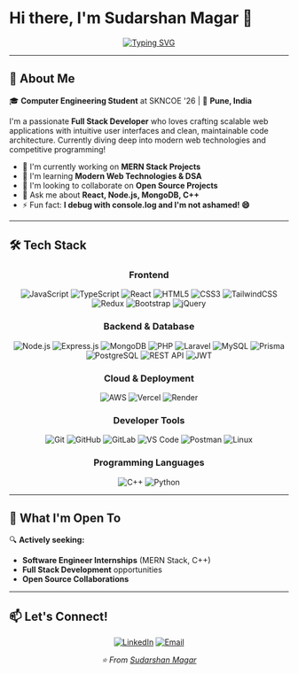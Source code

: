 # Hi there, I'm **Sudarshan Magar** 👋

<div align="center">
  
[![Typing SVG](https://readme-typing-svg.herokuapp.com?font=Fira+Code&pause=1000&color=2E9FDF&center=true&vCenter=true&random=false&width=435&lines=Full+Stack+Web+Developer;MERN+Stack+Enthusiast;Always+Learning+New+Technologies)](https://git.io/typing-svg)
</div>

---

## 🚀 About Me

🎓 **Computer Engineering Student** at SKNCOE '26 | 📍 **Pune, India**

I'm a passionate **Full Stack Developer** who loves crafting scalable web applications with intuitive user interfaces and clean, maintainable code architecture. Currently diving deep into modern web technologies and competitive programming!

- 🔭 I'm currently working on **MERN Stack Projects**
- 🌱 I'm learning **Modern Web Technologies & DSA**
- 👯 I'm looking to collaborate on **Open Source Projects**
- 💬 Ask me about **React, Node.js, MongoDB, C++**
- ⚡ Fun fact: **I debug with console.log and I'm not ashamed! 😄**

---

## 🛠️ Tech Stack


<div align="center">

### Frontend
![JavaScript](https://img.shields.io/badge/JavaScript-F7DF1E?style=for-the-badge&logo=javascript&logoColor=black)
![TypeScript](https://img.shields.io/badge/TypeScript-007ACC?style=for-the-badge&logo=typescript&logoColor=white)
![React](https://img.shields.io/badge/React-20232A?style=for-the-badge&logo=react&logoColor=61DAFB)
![HTML5](https://img.shields.io/badge/HTML5-E34F26?style=for-the-badge&logo=html5&logoColor=white)
![CSS3](https://img.shields.io/badge/CSS3-1572B6?style=for-the-badge&logo=css3&logoColor=white)
![TailwindCSS](https://img.shields.io/badge/Tailwind_CSS-38B2AC?style=for-the-badge&logo=tailwind-css&logoColor=white)
![Redux](https://img.shields.io/badge/Redux-764ABC?style=for-the-badge&logo=redux&logoColor=white)
![Bootstrap](https://img.shields.io/badge/Bootstrap-563D7C?style=for-the-badge&logo=bootstrap&logoColor=white)
![jQuery](https://img.shields.io/badge/jQuery-0769AD?style=for-the-badge&logo=jquery&logoColor=white)

### Backend & Database
![Node.js](https://img.shields.io/badge/Node.js-43853D?style=for-the-badge&logo=node.js&logoColor=white)
![Express.js](https://img.shields.io/badge/Express.js-404D59?style=for-the-badge&logo=express&logoColor=white)
![MongoDB](https://img.shields.io/badge/MongoDB-4EA94B?style=for-the-badge&logo=mongodb&logoColor=white)
![PHP](https://img.shields.io/badge/PHP-777BB4?style=for-the-badge&logo=php&logoColor=white)
![Laravel](https://img.shields.io/badge/Laravel-FF2D20?style=for-the-badge&logo=laravel&logoColor=white)
![MySQL](https://img.shields.io/badge/MySQL-005C84?style=for-the-badge&logo=mysql&logoColor=white)
![Prisma](https://img.shields.io/badge/Prisma-2D3748?style=for-the-badge&logo=prisma&logoColor=white)
![PostgreSQL](https://img.shields.io/badge/PostgreSQL-316192?style=for-the-badge&logo=postgresql&logoColor=white)
![REST API](https://img.shields.io/badge/REST%20API-005571?style=for-the-badge&logo=postman&logoColor=white)
![JWT](https://img.shields.io/badge/JWT-000000?style=for-the-badge&logo=JSON%20web%20tokens&logoColor=white)



### Cloud & Deployment
![AWS](https://img.shields.io/badge/AWS-232F3E?style=for-the-badge&logo=amazon-aws&logoColor=white)
![Vercel](https://img.shields.io/badge/Vercel-000000?style=for-the-badge&logo=vercel&logoColor=white)
![Render](https://img.shields.io/badge/Render-46E3B7?style=for-the-badge&logo=render&logoColor=white)

### Developer Tools
![Git](https://img.shields.io/badge/Git-F05032?style=for-the-badge&logo=git&logoColor=white)
![GitHub](https://img.shields.io/badge/GitHub-100000?style=for-the-badge&logo=github&logoColor=white)
![GitLab](https://img.shields.io/badge/GitLab-330F63?style=for-the-badge&logo=gitlab&logoColor=white)
![VS Code](https://img.shields.io/badge/VS_Code-0078D4?style=for-the-badge&logo=visual%20studio%20code&logoColor=white)
![Postman](https://img.shields.io/badge/Postman-FF6C37?style=for-the-badge&logo=postman&logoColor=white)
![Linux](https://img.shields.io/badge/Linux-FCC624?style=for-the-badge&logo=linux&logoColor=black)

### Programming Languages
![C++](https://img.shields.io/badge/C++-00599C?style=for-the-badge&logo=c%2B%2B&logoColor=white)
![Python](https://img.shields.io/badge/Python-3776AB?style=for-the-badge&logo=python&logoColor=white)

</div>

<!--## 📊 GitHub Statistics

<div align="center">
  <!--<img height="180em" src="https://github-readme-stats.vercel.app/api?username=yourusername&show_icons=true&theme=tokyonight&include_all_commits=true&count_private=true"/>-->
  <!--<img height="180em" src="https://github-readme-stats.vercel.app/api/top-langs/?username=yourusername&layout=compact&langs_count=7&theme=tokyonight"/>
</div>

<!--<div align="center">
  <img src="https://github-readme-streak-stats.herokuapp.com/?user=yourusername&theme=tokyonight" alt="GitHub Streak" />
</div>

<div align="center">
  <img src="https://github-readme-activity-graph.vercel.app/graph?username=yourusername&theme=tokyo-night" alt="Contribution Graph" />
</div>
-->

<!--
## 🌱 Current Learning Journey

```javascript
const sudarshan = {
    currentFocus: ["MERN Production Architecture","DSA"],
    platforms: ["LeetCode", "HackerRank"],
    goals: {
        2025: "Master Full Stack Development & Land SDE Role",
        daily: "Solve DSA problems & Build projects"
    },
    funFact: "I believe every bug is just an undocumented feature! 🐛➡️✨"
};
```
-->

---

## 💼 What I'm Open To

🔍 **Actively seeking:**
- **Software Engineer Internships** (MERN Stack, C++)
- **Full Stack Development** opportunities
- **Open Source Collaborations**

---

## 📫 Let's Connect!

<div align="center">

[![LinkedIn](https://img.shields.io/badge/LinkedIn-0077B5?style=for-the-badge&logo=linkedin&logoColor=white)](https://www.linkedin.com/in/sudarshan-magar-435684239)
[![Email](https://img.shields.io/badge/Email-D14836?style=for-the-badge&logo=gmail&logoColor=white)](mailto:magarsudarshan77@gmail.com)
<!--[![Portfolio](https://img.shields.io/badge/Portfolio-000000?style=for-the-badge&logo=About.me&logoColor=white)](#)-->

</div>

<div align="center">
  <i>⭐️ From <a href="https://github.com/sudarshan-magar7">Sudarshan Magar</a></i>
</div>
